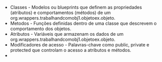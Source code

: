 * Classes - Modelos ou blueprints que definem as propriedades (atributos) e comportamentos (métodos) de um org.wrappers.trabalhandcomobj1.objetoex.objeto.
* Metodos -  Funções definidas dentro de uma classe que descrevem o comportamento dos objetos.
* Atributos - Variáveis que armazenam os dados de um org.wrappers.trabalhandcomobj1.objetoex.objeto.
* Modificadores de acesso - Palavras-chave como public, private e protected que controlam o acesso a atributos e métodos.
* 





